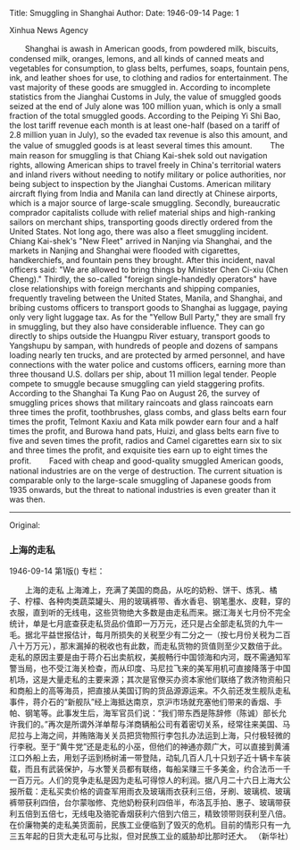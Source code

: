 Title: Smuggling in Shanghai
Author: 
Date: 1946-09-14
Page: 1

Xinhua News Agency

　　Shanghai is awash in American goods, from powdered milk, biscuits, condensed milk, oranges, lemons, and all kinds of canned meats and vegetables for consumption, to glass belts, perfumes, soaps, fountain pens, ink, and leather shoes for use, to clothing and radios for entertainment. The vast majority of these goods are smuggled in. According to incomplete statistics from the Jianghai Customs in July, the value of smuggled goods seized at the end of July alone was 100 million yuan, which is only a small fraction of the total smuggled goods. According to the Peiping Yi Shi Bao, the lost tariff revenue each month is at least one-half (based on a tariff of 2.8 million yuan in July), so the evaded tax revenue is also this amount, and the value of smuggled goods is at least several times this amount.
　　The main reason for smuggling is that Chiang Kai-shek sold out navigation rights, allowing American ships to travel freely in China's territorial waters and inland rivers without needing to notify military or police authorities, nor being subject to inspection by the Jianghai Customs. American military aircraft flying from India and Manila can land directly at Chinese airports, which is a major source of large-scale smuggling. Secondly, bureaucratic comprador capitalists collude with relief material ships and high-ranking sailors on merchant ships, transporting goods directly ordered from the United States. Not long ago, there was also a fleet smuggling incident. Chiang Kai-shek's "New Fleet" arrived in Nanjing via Shanghai, and the markets in Nanjing and Shanghai were flooded with cigarettes, handkerchiefs, and fountain pens they brought. After this incident, naval officers said: "We are allowed to bring things by Minister Chen Ci-xiu (Chen Cheng)." Thirdly, the so-called "foreign single-handedly operators" have close relationships with foreign merchants and shipping companies, frequently traveling between the United States, Manila, and Shanghai, and bribing customs officers to transport goods to Shanghai as luggage, paying only very light luggage tax. As for the "Yellow Bull Party," they are small fry in smuggling, but they also have considerable influence. They can go directly to ships outside the Huangpu River estuary, transport goods to Yangshupu by sampan, with hundreds of people and dozens of sampans loading nearly ten trucks, and are protected by armed personnel, and have connections with the water police and customs officers, earning more than three thousand U.S. dollars per ship, about 11 million legal tender. People compete to smuggle because smuggling can yield staggering profits. According to the Shanghai Ta Kung Pao on August 26, the survey of smuggling prices shows that military raincoats and glass raincoats earn three times the profit, toothbrushes, glass combs, and glass belts earn four times the profit, Telmont Kaxiu and Kata milk powder earn four and a half times the profit, and Burowa hand pats, Huizi, and glass belts earn five to five and seven times the profit, radios and Camel cigarettes earn six to six and three times the profit, and exquisite ties earn up to eight times the profit.
　　Faced with cheap and good-quality smuggled American goods, national industries are on the verge of destruction. The current situation is comparable only to the large-scale smuggling of Japanese goods from 1935 onwards, but the threat to national industries is even greater than it was then.



<hr /> 

Original: 


### 上海的走私

1946-09-14
第1版()
专栏：

　　上海的走私
    上海滩上，充满了美国的商品，从吃的奶粉、饼干、炼乳、橘子、柠檬、各种肉类蔬菜罐头、用的玻璃裤带、香水香皂、钢笔墨水、皮鞋，穿的衣服，直到听的无线电，这些货物绝大多数是由走私而来。据江海关七月份不完全统计，单是七月底查获走私货品价值即一万万元，还只是占全部走私货的九牛一毛。据北平益世报估计，每月所损失的关税至少有二分之一（按七月份关税为二百八十万万元），那末漏掉的税收也有此数，而走私货物的货值则至少又数倍于此。
    走私的原因主要是由于蒋介石出卖航权，美舰畅行中国领海和内河，既不需通知军警当局，也不受江海关检查，而从印度、马尼拉飞来的美军用机可直接降落于中国机场，这是大量走私的主要来源；其次是官僚买办资本家他们联络了救济物资船只和商船上的高等海员，把直接从美国订购的货品源源运来。不久前还发生舰队走私事件，蒋介石的“新舰队”经上海抵达南京，京沪市场就充塞他们带来的香烟、手帕、钢笔等。此事发生后，海军官员们说：“我们带东西是陈辞修（陈诚）部长允许我们的。”再次是所谓外洋单帮与洋商辆船公司有着密切关系，经常往来美国、马尼拉与上海之间，并贿赂海关关员把货物照行李包扎办法运到上海，只付极轻微的行李税。至于“黄牛党”还是走私的小巫，但他们的神通亦颇广大，可以直接到黄浦江口外船上去，用划子运到杨树浦一带登陆，动轧几百人几十只划子近十辆卡车装载，而且有武装保护，与水警关员都有联络，每船呆赚三千多美金，约合法币一千一百万元。人们的竞争走私是因为走私可得惊人的利润。据八月二十六日上海大公报所载：走私买卖价格的调查军用雨衣及玻璃雨衣获利三倍，牙刷、玻璃梳、玻璃裤带获利四倍，台尔蒙咖修、克他奶粉获利四倍半，布洛瓦手拍、惠子、玻璃带获利五倍到五倍七，无线电及骆驼香烟获利六倍到六倍三，精致领带则获利至八倍。
    在价廉物美的走私美货面前，民族工业便临到了毁灭的危机。目前的情形只有一九三五年起的日货大走私可与比拟，但对民族工业的威胁却比那时还大。
    （新华社）
